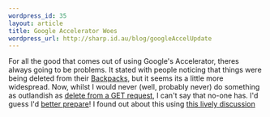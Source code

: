 ```yaml
--- 
wordpress_id: 35
layout: article
title: Google Accelerator Woes
wordpress_url: http://sharp.id.au/blog/googleAccelUpdate
---
```

For all the good that comes out of using Google&apos;s Accelerator, theres always going to be problems. It stated with people noticing that things were being deleted from their <a href="http://www.backpackit.com/">Backpacks</a>, but it seems its a little more widespread. Now, whilst I would never (well, probably never) do something as outlandish as <a href="http://www.w3.org/Protocols/rfc2616/rfc2616-sec9.html">delete from a GET request</a>, I can&apos;t say that no-one has. I&apos;d guess I&apos;d <a href="http://www.mozilla.org/projects/netlib/Link_Prefetching_FAQ.html">better prepare</a>! I found  out about this using <a href="http://37signals.com/svn/archives2/google_web_accelerator_hey_not_so_fast_an_alert_for_web_app_designers.php">this lively discussion</a>
